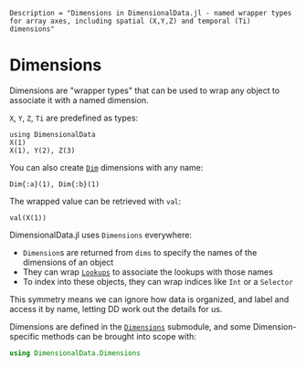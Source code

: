 ```@meta
Description = "Dimensions in DimensionalData.jl - named wrapper types for array axes, including spatial (X,Y,Z) and temporal (Ti) dimensions"
```

# Dimensions

Dimensions are "wrapper types" that can be used to wrap any 
object to associate it with a named dimension. 

`X`, `Y`, `Z`, `Ti` are predefined as types:

```@ansi dimensions
using DimensionalData
X(1)
X(1), Y(2), Z(3)
```

You can also create [`Dim`](@ref) dimensions with any name:

```@ansi dimensions
Dim{:a}(1), Dim{:b}(1)
```

The wrapped value can be retrieved with `val`:

```@ansi dimensions
val(X(1))
```

DimensionalData.jl uses `Dimensions` everywhere: 

- `Dimension`s are returned from `dims` to specify the names of the dimensions of an object
- They can wrap [`Lookups`](@ref) to associate the lookups with those names
- To index into these objects, they can wrap indices like `Int` or a `Selector` 

This symmetry means we can ignore how data is organized, 
and label and access it by name, letting DD work out the details for us.

Dimensions are defined in the [`Dimensions`](@ref) submodule, and some 
Dimension-specific methods can be brought into scope with:

```julia
using DimensionalData.Dimensions
```
